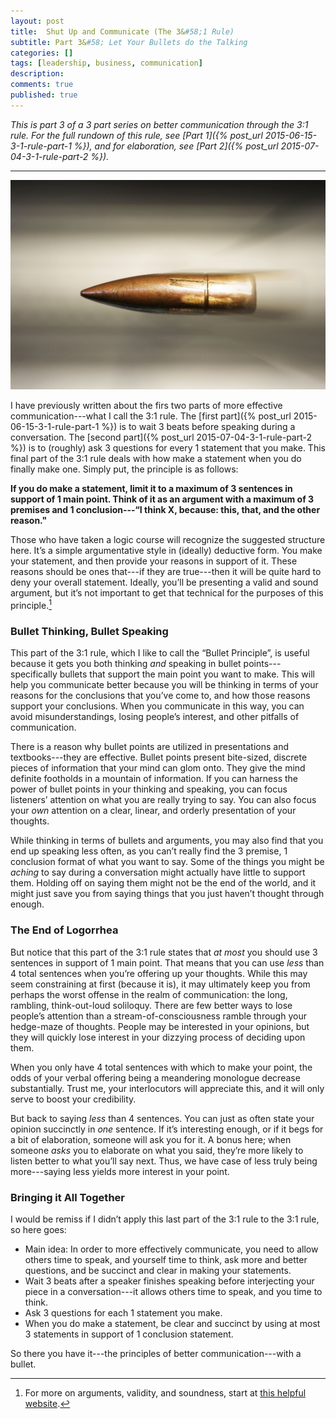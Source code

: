 ```yaml
---
layout: post
title:  Shut Up and Communicate (The 3&#58;1 Rule)
subtitle: Part 3&#58; Let Your Bullets do the Talking
categories: []
tags: [leadership, business, communication]
description:
comments: true
published: true
---
```


*This is part 3 of a 3 part series on better communication through the 3:1 rule. For the full rundown of this rule, see [Part 1]({% post_url 2015-06-15-3-1-rule-part-1 %}), and for elaboration, see [Part 2]({% post_url 2015-07-04-3-1-rule-part-2 %}).*

------

![](/graphics/bullet.jpg)

I have previously written about the firs two parts of more effective communication---what I call the 3:1 rule. The [first part]({% post_url 2015-06-15-3-1-rule-part-1 %}) is to wait 3 beats before speaking during a conversation. The [second part]({% post_url 2015-07-04-3-1-rule-part-2 %}) is to (roughly) ask 3 questions for every 1 statement that you make. This final part of the 3:1 rule deals with how make a statement when you do finally make one. Simply put, the principle is as follows:

<!--more-->

**If you do make a statement, limit it to a maximum of 3 sentences in support of 1 main point. Think of it as an argument with a maximum of 3 premises and 1 conclusion---“I think X, because: this, that, and the other reason."**

Those who have taken a logic course will recognize the suggested structure here. It’s a simple argumentative style in (ideally) deductive form. You make your statement, and then provide your reasons in support of it. These reasons should be ones that---if they are true---then it will be quite hard to deny your overall statement. Ideally, you’ll be presenting a valid and sound argument, but it’s not important to get that technical for the purposes of this principle.[^1]

### Bullet Thinking, Bullet Speaking

This part of the 3:1 rule, which I like to call the “Bullet Principle”, is useful because it gets you both thinking *and* speaking in bullet points---specifically bullets that support the main point you want to make. This will help you communicate better because you will be thinking in terms of your reasons for the conclusions that you’ve come to, and how those reasons support your conclusions. When you communicate in this way, you can avoid misunderstandings, losing people’s interest, and other pitfalls of communication.

There is a reason why bullet points are utilized in presentations and textbooks---they are effective. Bullet points present bite-sized, discrete pieces of information that your mind can glom onto. They give the mind definite footholds in a mountain of information. If you can harness the power of bullet points in your thinking and speaking, you can focus listeners’ attention on what you are really trying to say. You can also focus your *own* attention on a clear, linear, and orderly presentation of your thoughts.

While thinking in terms of bullets and arguments, you may also find that you end up speaking less often, as you can’t really find the 3 premise, 1 conclusion format of what you want to say. Some of the things you might be *aching* to say during a conversation might actually have little to support them. Holding off on saying them might not be the end of the world, and it might just save you from saying things that you just haven’t thought through enough.

### The End of Logorrhea

But notice that this part of the 3:1 rule states that *at most* you should use 3 sentences in support of 1 main point. That means that you can use *less* than 4 total sentences when you’re offering up your thoughts. While this may seem constraining at first (because it is), it may ultimately keep you from perhaps the worst offense in the realm of communication: the long, rambling, think-out-loud soliloquy. There are few better ways to lose people’s attention than a stream-of-consciousness ramble through your hedge-maze of thoughts. People may be interested in your opinions, but they will quickly lose interest in your dizzying process of deciding upon them.

When you only have 4 total sentences with which to make your point, the odds of your verbal offering being a meandering monologue decrease substantially. Trust me, your interlocutors will appreciate this, and it will only serve to boost your credibility.

But back to saying *less* than 4 sentences. You can just as often state your opinion succinctly in *one* sentence. If it’s interesting enough, or if it begs for a bit of elaboration, someone will ask you for it. A bonus here; when someone *asks* you to elaborate on what you said, they’re more likely to listen better to what you’ll say next. Thus, we have case of less truly being more---saying less yields more interest in your point.

### Bringing it All Together

I would be remiss if I didn’t apply this last part of the 3:1 rule to the 3:1 rule, so here goes:

* Main idea: In order to more effectively communicate, you need to allow others time to speak, and yourself time to think, ask more and better questions, and be succinct and clear in making your statements.
* Wait 3 beats after a speaker finishes speaking before interjecting your piece in a conversation---it allows others time to speak, and you time to think.
* Ask 3 questions for each 1 statement you make.
* When you do make a statement, be clear and succinct by using at most 3 statements in support of 1 conclusion statement.

So there you have it---the principles of better communication---with a bullet.



[^1]: For more on arguments, validity, and soundness, start at [this helpful website](http://philosophia.uncg.edu/phi111-metivier/module-1/part-8-arguments/).
